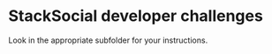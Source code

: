 StackSocial developer challenges
==========

Look in the appropriate subfolder for your instructions.